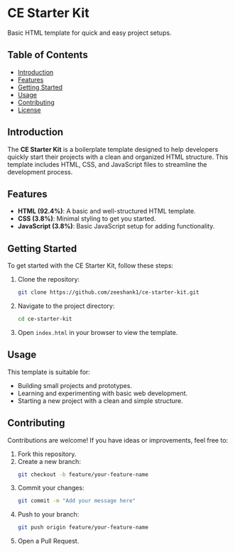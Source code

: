 # CE Starter Kit

Basic HTML template for quick and easy project setups.

## Table of Contents

- [Introduction](#introduction)
- [Features](#features)
- [Getting Started](#getting-started)
- [Usage](#usage)
- [Contributing](#contributing)
- [License](#license)

## Introduction

The **CE Starter Kit** is a boilerplate template designed to help developers quickly start their projects with a clean and organized HTML structure. This template includes HTML, CSS, and JavaScript files to streamline the development process.

## Features

- **HTML (92.4%)**: A basic and well-structured HTML template.
- **CSS (3.8%)**: Minimal styling to get you started.
- **JavaScript (3.8%)**: Basic JavaScript setup for adding functionality.

## Getting Started

To get started with the CE Starter Kit, follow these steps:

1. Clone the repository:
   ```bash
   git clone https://github.com/zeeshank1/ce-starter-kit.git
   ```
2. Navigate to the project directory:
   ```bash
   cd ce-starter-kit
   ```
3. Open `index.html` in your browser to view the template.

## Usage

This template is suitable for:

- Building small projects and prototypes.
- Learning and experimenting with basic web development.
- Starting a new project with a clean and simple structure.

## Contributing

Contributions are welcome! If you have ideas or improvements, feel free to:

1. Fork this repository.
2. Create a new branch:
   ```bash
   git checkout -b feature/your-feature-name
   ```
3. Commit your changes:
   ```bash
   git commit -m "Add your message here"
   ```
4. Push to your branch:
   ```bash
   git push origin feature/your-feature-name
   ```
5. Open a Pull Request.

